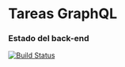 # Tareas GraphQL

### Estado del back-end
[![Build Status](https://travis-ci.com/andylarquy/tareas-graphql.svg?branch=master)](https://travis-ci.com/andylarquy/tareas-graphql)
